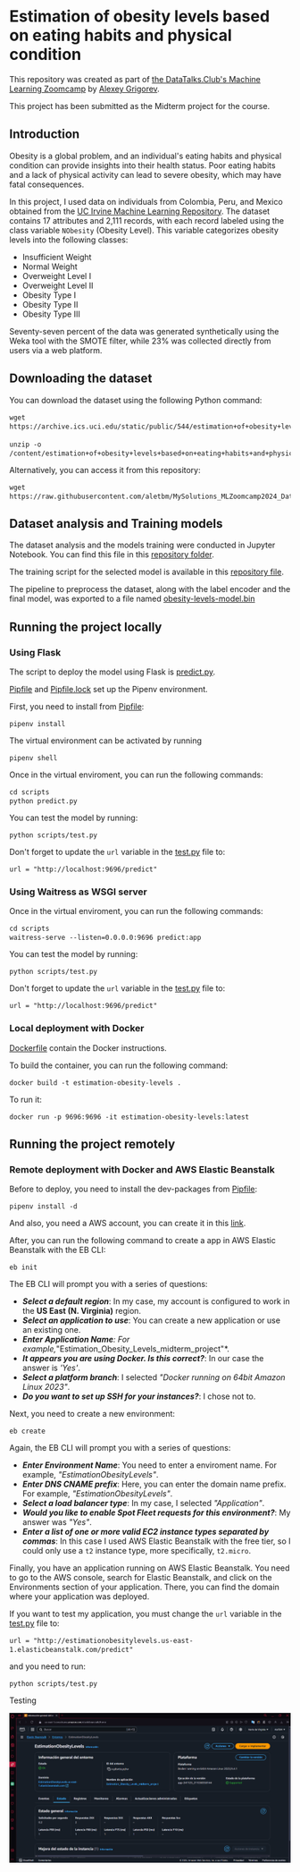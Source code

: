 # Estimation of obesity levels based on eating habits and physical condition

This repository was created as part of [the DataTalks.Club's Machine Learning Zoomcamp](https://github.com/alexeygrigorev) by [Alexey Grigorev](https://github.com/alexeygrigorev).

This project has been submitted as the Midterm project for the course.

## Introduction

Obesity is a global problem, and an individual's eating habits and physical condition can provide insights into their health status. Poor eating habits and a lack of physical activity can lead to severe obesity, which may have fatal consequences.

In this project, I used data on individuals from Colombia, Peru, and Mexico obtained from the [UC Irvine Machine Learning Repository](https://archive.ics.uci.edu/dataset/544/estimation+of+obesity+levels+based+on+eating+habits+and+physical+condition). The dataset contains 17 attributes and 2,111 records, with each record labeled using the class variable `NObesity` (Obesity Level). This variable categorizes obesity levels into the following classes:
+ Insufficient Weight
+ Normal Weight
+ Overweight Level I
+ Overweight Level II
+ Obesity Type I
+ Obesity Type II
+ Obesity Type III

Seventy-seven percent of the data was generated synthetically using the Weka tool with the SMOTE filter, while 23% was collected directly from users via a web platform.

## Downloading the dataset

You can download the dataset using the following Python command:

```
wget https://archive.ics.uci.edu/static/public/544/estimation+of+obesity+levels+based+on+eating+habits+and+physical+condition.zip

unzip -o /content/estimation+of+obesity+levels+based+on+eating+habits+and+physical+condition.zip
```
Alternatively, you can access it from this repository:
```
wget https://raw.githubusercontent.com/aletbm/MySolutions_MLZoomcamp2024_DataTalks.Club/refs/heads/main/Estimation_Obesity_Levels_midterm_project/dataset/ObesityDataSet_raw_and_data_sinthetic.csv
```

## Dataset analysis and Training models

The dataset analysis and the models training were conducted in Jupyter Notebook. You can find this file in this [repository folder](https://github.com/aletbm/Estimation_Obesity_Levels/tree/main/analysis).

The training script for the selected model is available in this [repository file](https://github.com/aletbm/Estimation_Obesity_Levels/blob/main/scripts/train.py).

The pipeline to preprocess the dataset, along with the label encoder and the final model, was exported to a file named [obesity-levels-model.bin](https://github.com/aletbm/Estimation_Obesity_Levels/blob/main/model/obesity-levels-model.bin)

## Running the project locally

### Using Flask

The script to deploy the model using Flask is [predict.py](https://github.com/aletbm/Estimation_Obesity_Levels/blob/main/scripts/predict.py).

[Pipfile](https://github.com/aletbm/Estimation_Obesity_Levels/blob/main/Pipfile) and [Pipfile.lock](https://github.com/aletbm/Estimation_Obesity_Levels/blob/main/Pipfile.lock) set up the Pipenv environment. 

First, you need to install from [Pipfile](https://github.com/aletbm/Estimation_Obesity_Levels/blob/main/Pipfile):
```
pipenv install
```
The virtual environment can be activated by running
```
pipenv shell
```
Once in the virtual enviroment, you can run the following commands:
```
cd scripts
python predict.py
```
You can test the model by running:
```
python scripts/test.py
```
Don't forget to update the `url` variable in the [test.py](https://github.com/aletbm/Estimation_Obesity_Levels/blob/main/scripts/test.py) file to:
```
url = "http://localhost:9696/predict"
```
### Using Waitress as WSGI server

Once in the virtual enviroment, you can run the following commands:
```
cd scripts
waitress-serve --listen=0.0.0.0:9696 predict:app
```
You can test the model by running:
```
python scripts/test.py
```
Don't forget to update the `url` variable in the [test.py](https://github.com/aletbm/Estimation_Obesity_Levels/blob/main/scripts/test.py) file to:
```
url = "http://localhost:9696/predict"
```

### Local deployment with Docker

[Dockerfile](https://github.com/aletbm/Estimation_Obesity_Levels/blob/main/Dockerfile) contain the Docker instructions.

To build the container, you can run the following command:
```
docker build -t estimation-obesity-levels .   
```
To run it:
```
docker run -p 9696:9696 -it estimation-obesity-levels:latest
```
## Running the project remotely

### Remote deployment with Docker and AWS Elastic Beanstalk

Before to deploy, you need to install the dev-packages from [Pipfile](https://github.com/aletbm/Estimation_Obesity_Levels/blob/main/Pipfile):
```
pipenv install -d
```
And also, you need a AWS account, you can create it in this [link](https://signin.aws.amazon.com/signup?request_type=register).

After, you can run the following command to create a app in AWS Elastic Beanstalk with the EB CLI:
```
eb init
```
The EB CLI will prompt you with a series of questions:
+ ***Select a default region***: In my case, my account is configured to work in the **US East (N. Virginia)** region.
+ ***Select an application to use***: You can create a new application or use an existing one.
+ ***Enter Application Name**: For example,*"Estimation_Obesity_Levels_midterm_project"*.
+ ***It appears you are using Docker. Is this correct?***: In our case the answer is *'Yes'*.
+ ***Select a platform branch***: I selected *"Docker running on 64bit Amazon Linux 2023"*.
+ ***Do you want to set up SSH for your instances?***: I chose not to.

Next, you need to create a new environment:
```
eb create
```
Again, the EB CLI will prompt you with a series of questions:
+ ***Enter Environment Name***: You need to enter a enviroment name. For example, *"EstimationObesityLevels"*.
+ ***Enter DNS CNAME prefix***: Here, you can enter the domain name prefix. For example, *"EstimationObesityLevels"*.
+ ***Select a load balancer type***: In my case, I selected *"Application"*.
+ ***Would you like to enable Spot Fleet requests for this environment?***: My answer was *"Yes"*.
+ ***Enter a list of one or more valid EC2 instance types separated by commas***:
In this case I used AWS Elastic Beanstalk with the free tier, so I could only use a `t2` instance type, more specifically, `t2.micro`.

Finally, you have an application running on AWS Elastic Beanstalk. You need to go to the AWS console, search for Elastic Beanstalk, and click on the Environments section of your application. There, you can find the domain where your application was deployed. 

If you want to test my application, you must change the `url` variable in the [test.py](https://github.com/aletbm/Estimation_Obesity_Levels/blob/main/scripts/test.py) file to:
```
url = "http://estimationobesitylevels.us-east-1.elasticbeanstalk.com/predict"
```
and you need to run:

```
python scripts/test.py
```

Testing

![aws](./src/aws.gif)